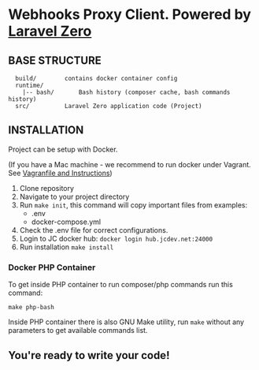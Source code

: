 Webhooks Proxy Client. Powered by [Laravel Zero](https://github.com/laravel-zero/laravel-zero)
===================================

BASE STRUCTURE
-------------------

```
  build/		contains docker container config
  runtime/
    |-- bash/		Bash history (composer cache, bash commands history)
  src/			Laravel Zero application code (Project)
```

INSTALLATION
------------

Project can be setup with Docker.

(If you have a Mac machine - we recommend to run docker under Vagrant.
See [Vagranfile and Instructions](https://bitbucket.org/snippets/justcoded/Aex4nL/))

1. Clone repository
2. Navigate to your project directory
3. Run `make init`, this command will copy important files from examples:
    - .env
    - docker-compose.yml
4. Check the .env file for correct configurations.
5. Login to JC docker hub: `docker login hub.jcdev.net:24000`
6. Run installation `make install`

### Docker PHP Container

To get inside PHP container to run composer/php commands run this command:

`make php-bash`

Inside PHP container there is also GNU Make utility, run `make` without any parameters to get available commands list.

You're ready to write your code!
------------
